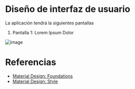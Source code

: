 # Diseño de interfaz de usuario

La aplicación tendrá la siguientes pantallas

1. Pantalla 1: Lorem Ipsum Dolor

![image](https://github.com/user-attachments/assets/0a8ef846-b9fb-45fb-9c38-698abe729da5)


# Referencias

- [Material Design: Foundations](https://m3.material.io/foundations)
- [Material Design: Style](https://m3.material.io/styles)
